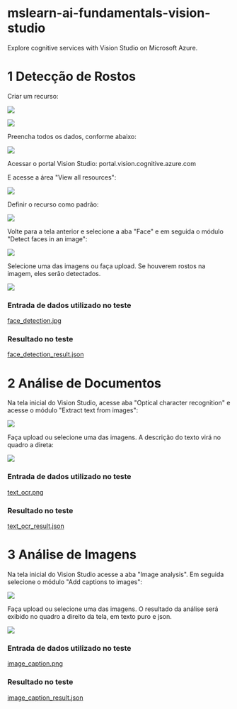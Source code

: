 # mslearn-ai-fundamentals-vision-studio

Explore cognitive services with Vision Studio on Microsoft Azure.

# 1 Detecção de Rostos

Criar um recurso:

![](https://raw.githubusercontent.com/henriquebjr/mslearn-ai-fundamentals-vision-studio/main/images/image1.png)

![](https://raw.githubusercontent.com/henriquebjr/mslearn-ai-fundamentals-vision-studio/main/images/image2.png)


Preencha todos os dados, conforme abaixo:

![](https://raw.githubusercontent.com/henriquebjr/mslearn-ai-fundamentals-vision-studio/main/images/image3.png)

Acessar o portal Vision Studio:
portal.vision.cognitive.azure.com

E acesse a área "View all resources":

![](https://raw.githubusercontent.com/henriquebjr/mslearn-ai-fundamentals-vision-studio/main/images/image4.png)

Definir o recurso como padrão:

![](https://raw.githubusercontent.com/henriquebjr/mslearn-ai-fundamentals-vision-studio/main/images/image5.png)

Volte para a tela anterior e selecione a aba "Face" e em seguida o módulo "Detect faces in an image":

![](https://raw.githubusercontent.com/henriquebjr/mslearn-ai-fundamentals-vision-studio/main/images/image6.png)

Selecione uma das imagens ou faça upload. Se houverem rostos na imagem, eles serão detectados.

![](https://raw.githubusercontent.com/henriquebjr/mslearn-ai-fundamentals-vision-studio/main/images/image7.png)


### Entrada de dados utilizado no teste

[face_detection.jpg](https://raw.githubusercontent.com/henriquebjr/mslearn-ai-fundamentals-vision-studio/main/images/face_detection.jpg)

### Resultado no teste

[face_detection_result.json](https://raw.githubusercontent.com/henriquebjr/mslearn-ai-fundamentals-vision-studio/main/images/face_detection_result.json)



# 2 Análise de Documentos

Na tela inicial do Vision Studio, acesse aba "Optical character recognition" e acesse o módulo "Extract text from images":

![](https://raw.githubusercontent.com/henriquebjr/mslearn-ai-fundamentals-vision-studio/main/images/image8.png)

Faça upload ou selecione uma das imagens. A descrição do texto virá no quadro a direta:

![](https://raw.githubusercontent.com/henriquebjr/mslearn-ai-fundamentals-vision-studio/main/images/image9.png)


### Entrada de dados utilizado no teste

[text_ocr.png](https://raw.githubusercontent.com/henriquebjr/mslearn-ai-fundamentals-vision-studio/main/images/text_ocr.png)

### Resultado no teste

[text_ocr_result.json](https://raw.githubusercontent.com/henriquebjr/mslearn-ai-fundamentals-vision-studio/main/images/text_ocr_result.json)




# 3 Análise de Imagens

Na tela inicial do Vision Studio acesse a aba "Image analysis". Em seguida selecione o módulo "Add captions to images":

![](https://raw.githubusercontent.com/henriquebjr/mslearn-ai-fundamentals-vision-studio/main/images/image10.png)

Faça upload ou selecione uma das imagens.
O resultado da análise será exibido no quadro a direito da tela, em texto puro e json.

![](https://raw.githubusercontent.com/henriquebjr/mslearn-ai-fundamentals-vision-studio/main/images/image11.png)


### Entrada de dados utilizado no teste

[image_caption.png](https://raw.githubusercontent.com/henriquebjr/mslearn-ai-fundamentals-vision-studio/main/images/image_caption.png)

### Resultado no teste

[image_caption_result.json](https://raw.githubusercontent.com/henriquebjr/mslearn-ai-fundamentals-vision-studio/main/images/image_caption_result.json)